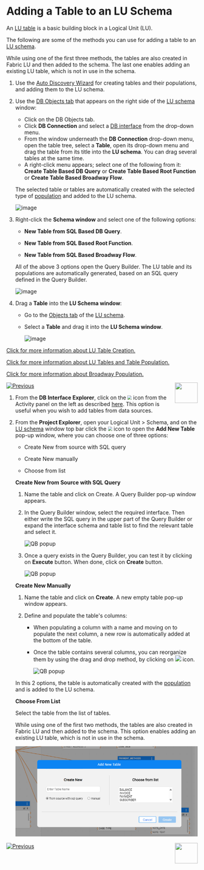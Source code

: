 # Adding a Table to an LU Schema

An [LU table](/articles/06_LU_tables/01_LU_tables_overview.md)  is a basic building block in a Logical Unit (LU).

The following are some of the methods you can use for adding a table to an [LU schema](/articles/03_logical_units/03_LU_schema_window.md). 

<studio>

While using one of the first three methods, the tables are also created in Fabric LU and then added to the schema. The last one enables adding an existing LU table, which is not in use in the schema.

1. Use the [Auto Discovery Wizard](/articles/03_logical_units/06_auto_discovery_wizard.md) for creating tables and their populations, and adding them to the LU schema.

2. Use the [DB Objects tab](/articles/03_logical_units/03_LU_schema_window.md#logical-unit-lu-tabs) that appears on the right side of the [LU schema](/articles/03_logical_units/03_LU_schema_window.md) window:

   * Click on the DB Objects tab.
   * Click **DB Connection** and select a [DB interface](/articles/05_DB_interfaces/03_DB_interfaces_overview.md) from the drop-down menu.
   * From the window underneath the **DB Connection** drop-down menu, open the table tree, select a **Table**, open its drop-down menu and drag the table from its title into the **LU schema**. You can drag several tables at the same time.
   * A right-click menu appears; select one of the following from it: **Create Table Based DB Query** or **Create Table Based Root Function** or **Create Table Based Broadway Flow**.

   The selected table or tables are automatically created with the selected type of [population](/articles/07_table_population/01_table_population_overview.md) and added to the LU schema.

      ![image](images/03_09_01_tables1.png)

   

3. Right-click the **Schema window** and select one of the following options:

    * **New Table from SQL Based DB Query**.
    * **New Table from SQL Based Root Function**.
    
    * **New Table from SQL Based Broadway Flow**.
    

    All of the above 3 options open the Query Builder. The LU table and its populations are automatically generated, based on an SQL query defined in the Query Builder.
    
    ![image](images/03_09_03_tables3.png)



4. Drag a **Table** into the **LU Schema window**:

   * Go to the [Objects tab](/articles/03_logical_units/03_LU_schema_window.md#logical-unit-lu-tabs) of the [LU schema](/articles/03_logical_units/03_LU_schema_window.md).

   * Select a **Table** and drag it into the **LU Schema window**.
   
      ![image](images/03_09_02_tables2.png)



[Click for more information about LU Table Creation.](/articles/06_LU_tables/02_create_an_LU_table.md)  

[Click for more information about LU Tables and Table Population.](/articles/07_table_population/01_table_population_overview.md)

[Click for more information about Broadway Population.](/articles/07_table_population/14_table_population_based_Broadway.md)



[![Previous](/articles/images/Previous.png)](/articles/03_logical_units/08_define_root_table_and_instance_ID_LU_schema.md)[<img align="right" width="60" height="54" src="/articles/images/Next.png">](/articles/03_logical_units/10_delete_table_from_a_schema.md)

</studio>

<web>

1. From the **DB Interface Explorer**, click on the <img src="../04_fabric_studio/images/web/datasource_explorer.png" style="zoom:67%;" /> icon from the Activity panel on the left as described [here](/articles/03_logical_units/05_create_a_new_LU_object.md). This option is useful when you wish to add tables from data sources.

2. From the **Project Explorer**, open your Logical Unit > Schema, and on the [LU schema](/articles/03_logical_units/03_LU_schema_window.md) window top bar click the <img src="images/web/new-table_nobg.png" style="zoom: 70%;" /> icon to open the **Add New Table** pop-up window, where you can choose one of three options:

   * Create New from source with SQL query

   * Create New manually

   * Choose from list

     

   **Create New from Source with SQL Query**

   1. Name the table and click on Create. A Query Builder pop-up window appears.

   2. In the Query Builder window, select the required interface. Then either write the SQL query in the upper part of the Query Builder or expand the interface schema and table list to find the relevant table and select it.

      ![QB popup](images/web/01_QB_WEB_popup2.png)
      
   3. Once a query exists in the Query Builder, you can test it by clicking on **Execute** button. When done, click on **Create** button.
      
   
      ![QB popup](images/web/01_QB_WEB_popup3.png)
   
   
   
   **Create New Manually**
   
   1. Name the table and click on **Create**. A new empty table pop-up window appears.
   
   2. Define and populate the table's columns: 
   
      - When populating a column with a name and moving on to populate the next column, a new row is automatically added at the bottom of the table.
   
      - Once the table contains several columns, you can reorganize them by using the drag and drop method, by clicking on ![](images/web/new_table_dots.PNG) icon.
   
        ![QB popup](images/web/01_QB_WEB_popup4_manual.png)
   
        
   
    In this 2 options, the table is automatically created with the [population](/articles/07_table_population/14_table_population_based_Broadway.md) and is added to the LU schema.
   
   
   
   **Choose From List**
   
   Select the table from the list of tables. 
   
   While using one of the first two methods, the tables are also created in Fabric LU and then added to the schema. This option enables adding an existing LU table, which is not in use in the schema.
   
   ![add table select from list](images/web/9_add_new_table.PNG)
   
   
   
   

[![Previous](/articles/images/Previous.png)](05_create_a_new_LU_objectmd)[<img align="right" width="60" height="54" src="/articles/images/Next.png">](10_delete_table_from_a_schema.md)

</web>

